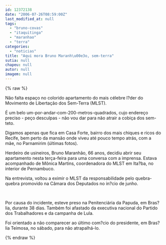 ```yaml
---
id: 12372138
date: "2006-07-26T08:59:00Z"
last_modified_at: null
tags:
  - "bruno-covas"
  - "itaquitinga"
  - "maranhao"
  - "terra"
categories:
  - "noticias"
title: "Aqui mora Bruno Maranh\u00e3o, sem-terra"
sutia: null
chapeu: null
autor: null
imagem: null
---
```

{% raw %}
<p><p>Não falta espaço no colorido apartamento do mais célebre l?der do Movimento de Libertação dos Sem-Terra (MLST). <!--?xml:namespace prefix = o ns = \"urn:schemas-microsoft-com:office:office\"</p>
<p> ?--></p></p>
<p><p>É um belo um-por-andar-com-200-metros-quadrados, cujo endereço preciso - peço desculpas - não vou dar para não atrair a cobiça dos sem-teto.</p></p>
<p><p>Digamos apenas que fica em Casa Forte, bairro dos mais chiques e ricos do Recife, bem perto da mansão onde viveu até pouco tempo atrás, com a mãe, no Parnamirim (últimas fotos).</p></p>
<p><p>Herdeiro de usineiros, Bruno Maranhão, 66 anos, decidiu abrir seu apartamento nesta terça-feira para uma conversa com a imprensa. Estava acompanhado de Mônica Martins, coordenadora do MLST em Ita?ba, no interior de Pernambuco.</p></p>
<p><p>Na entrevista, voltou a eximir o MLST da responsabilidade pelo quebra-quebra promovido na Câmara dos Deputados no in?cio de junho.</p></p>
<p><p>&nbsp;</p></p>
<p><p>Por causa do incidente, esteve preso na Penitenciária da Papuda, em Bras?lia, durante 38 dias. Também foi afastado da executiva nacional do Partido dos Trabalhadores e da campanha de Lula.</p></p>
<p><p>Foi orientado a não comparecer ao último com?cio do presidente, em Bras?lia Teimosa, no sábado, para não atrapalhá-lo.</p></p>
{% endraw %}